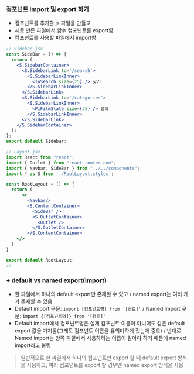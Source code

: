 ### 컴포넌트 import 및 export 하기

- 컴포넌트를 추가할 js 파일을 만들고
- 새로 만든 파일에서 함수 컴포넌트를 export함
- 컴포넌트를 사용할 파일에서 import함

```jsx
// Sidebar.jsx
const SideBar = () => {
  return (
    <S.SidebarContainer>
      <S.SidebarLink to='/search'>
        <S.SidebarLinkInner>
          <IoSearch size={25} /> 찾기
        </S.SidebarLinkInner>
      </S.SidebarLink>
      <S.SidebarLink to='/categories'>
        <S.SidebarLinkInner>
          <PiFilmSlate size={25} /> 영화
        </S.SidebarLinkInner>
      </S.SidebarLink>
    </S.SidebarContainer>
  );
};
export default Sidebar;

// Layout.jsx
import React from "react";
import { Outlet } from "react-router-dom";
import { Navbar, SideBar } from "../../components";
import * as S from './RootLayout.styles';

const RootLayout = () => {
  return (
      <>
        <Navbar/>
        <S.ContentContainer>
          <SideBar />
          <S.OutletContainer>
            <Outlet />
          </S.OutletContainer>
        </S.ContentContainer>
    </>
  )
}

export default RootLayout;
//
```

### + default vs named export(import)
- 한 파일에서 하나의 default export만 존재할 수 있고 / named export는 여러 개가 존재할 수 있음
- Default import 구문: `import [컴포넌트명] from '[경로]'` / Named import 구문: `import {[컴포넌트명]} from '[경로]'`
- Default import에서 컴포넌트명은 실제 컴포넌트 이름이 아니어도 같은 default export 값을 가져옴(그래도 컴포넌트 이름을 유의미하게 짓는게 중요) / 반대로 Named import는 양쪽 파일에서 사용하려는 이름이 같아야 하기 때문에 named import라고 불림

> 일반적으로 한 파일에서 하나의 컴포넌트만 export 할 때 default export 방식을 사용하고, 여러 컴포넌트를 export 할 경우엔 named export 방식을 사용
